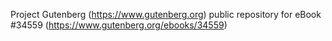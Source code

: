Project Gutenberg (https://www.gutenberg.org) public repository for eBook #34559 (https://www.gutenberg.org/ebooks/34559)
